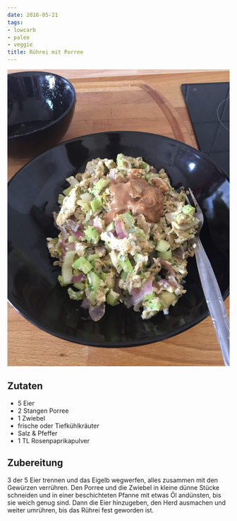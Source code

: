 ```yaml
---
date: 2016-05-21
tags:
- lowcarb
- paleo
- veggie
title: Rührei mit Porree
---
```


![](/img/ruehrei-mit-porree.jpg)

## Zutaten
- 5     Eier
- 2     Stangen Porree
- 1     Zwiebel
- frische oder Tiefkühlkräuter
- Salz & Pfeffer
- 1 TL Rosenpaprikapulver

## Zubereitung
3 der 5 Eier trennen und das Eigelb wegwerfen, alles zusammen mit den Gewürzen verrühren. Den Porree und die Zwiebel in kleine dünne Stücke schneiden und in einer beschichteten Pfanne mit etwas Öl andünsten, bis sie weich genug sind.
Dann die Eier hinzugeben, den Herd ausmachen und weiter umrühren, bis das Rührei fest geworden ist.
